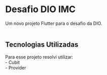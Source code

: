 # Desafio DIO IMC <br>

Um novo projeto Flutter para o desafio da DIO. <br><br>

## Tecnologias Utilizadas <br>

Para esse projeto resolvi utilizar: <br> - Cubit <br> - Provider <br>

